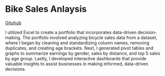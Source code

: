 # Bike Sales Anlaysis
[Gituhub](https://github.com/andragit/BikeMarketAnalyze)

I utilized Excel to create a portfolio that incorporates data-driven decision-making. The portfolio involved analyzing bicycle sales data from a dataset, where I began by cleaning and standardizing column names, removing duplicates, and creating age brackets. Next, I generated pivot tables and graphs to summarize earnings by gender, sales by distance, and top 5 sales by age group. Lastly, I developed interactive dashboards that provide valuable insights to assist businesses in making informed, data-driven decisions.

